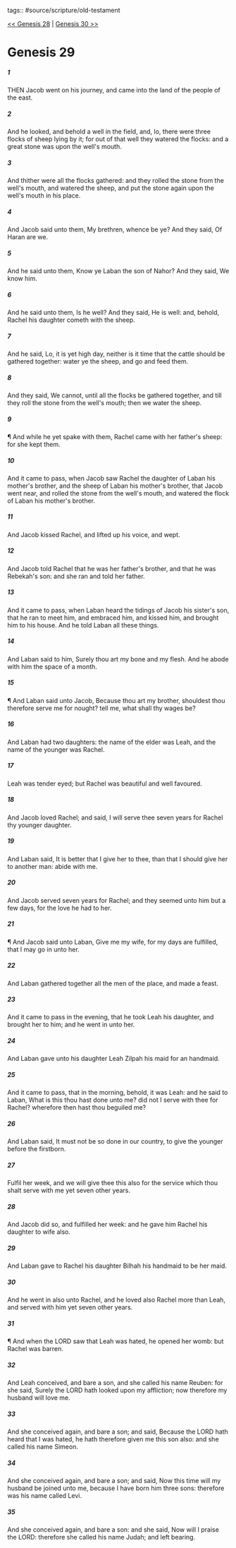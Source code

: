 tags:: #source/scripture/old-testament

[<< Genesis 28](old-testament/01_Genesis/Genesis_28.md) | [Genesis 30 >>](old-testament/01_Genesis/Genesis_30.md)

# Genesis 29

##### 1

THEN Jacob went on his journey, and came into the land of the people of the east.

##### 2

And he looked, and behold a well in the field, and, lo, there were three flocks of sheep lying by it; for out of that well they watered the flocks: and a great stone was upon the well's mouth.

##### 3

And thither were all the flocks gathered: and they rolled the stone from the well's mouth, and watered the sheep, and put the stone again upon the well's mouth in his place.

##### 4

And Jacob said unto them, My brethren, whence be ye? And they said, Of Haran are we.

##### 5

And he said unto them, Know ye Laban the son of Nahor? And they said, We know him.

##### 6

And he said unto them, Is he well? And they said, He is well: and, behold, Rachel his daughter cometh with the sheep.

##### 7

And he said, Lo, it is yet high day, neither is it time that the cattle should be gathered together: water ye the sheep, and go and feed them.

##### 8

And they said, We cannot, until all the flocks be gathered together, and till they roll the stone from the well's mouth; then we water the sheep.

##### 9

¶ And while he yet spake with them, Rachel came with her father's sheep: for she kept them.

##### 10

And it came to pass, when Jacob saw Rachel the daughter of Laban his mother's brother, and the sheep of Laban his mother's brother, that Jacob went near, and rolled the stone from the well's mouth, and watered the flock of Laban his mother's brother.

##### 11

And Jacob kissed Rachel, and lifted up his voice, and wept.

##### 12

And Jacob told Rachel that he was her father's brother, and that he was Rebekah's son: and she ran and told her father.

##### 13

And it came to pass, when Laban heard the tidings of Jacob his sister's son, that he ran to meet him, and embraced him, and kissed him, and brought him to his house. And he told Laban all these things.

##### 14

And Laban said to him, Surely thou art my bone and my flesh. And he abode with him the space of a month.

##### 15

¶ And Laban said unto Jacob, Because thou art my brother, shouldest thou therefore serve me for nought? tell me, what shall thy wages be?

##### 16

And Laban had two daughters: the name of the elder was Leah, and the name of the younger was Rachel.

##### 17

Leah was tender eyed; but Rachel was beautiful and well favoured.

##### 18

And Jacob loved Rachel; and said, I will serve thee seven years for Rachel thy younger daughter.

##### 19

And Laban said, It is better that I give her to thee, than that I should give her to another man: abide with me.

##### 20

And Jacob served seven years for Rachel; and they seemed unto him but a few days, for the love he had to her.

##### 21

¶ And Jacob said unto Laban, Give me my wife, for my days are fulfilled, that I may go in unto her.

##### 22

And Laban gathered together all the men of the place, and made a feast.

##### 23

And it came to pass in the evening, that he took Leah his daughter, and brought her to him; and he went in unto her.

##### 24

And Laban gave unto his daughter Leah Zilpah his maid for an handmaid.

##### 25

And it came to pass, that in the morning, behold, it was Leah: and he said to Laban, What is this thou hast done unto me? did not I serve with thee for Rachel? wherefore then hast thou beguiled me?

##### 26

And Laban said, It must not be so done in our country, to give the younger before the firstborn.

##### 27

Fulfil her week, and we will give thee this also for the service which thou shalt serve with me yet seven other years.

##### 28

And Jacob did so, and fulfilled her week: and he gave him Rachel his daughter to wife also.

##### 29

And Laban gave to Rachel his daughter Bilhah his handmaid to be her maid.

##### 30

And he went in also unto Rachel, and he loved also Rachel more than Leah, and served with him yet seven other years.

##### 31

¶ And when the LORD saw that Leah was hated, he opened her womb: but Rachel was barren.

##### 32

And Leah conceived, and bare a son, and she called his name Reuben: for she said, Surely the LORD hath looked upon my affliction; now therefore my husband will love me.

##### 33

And she conceived again, and bare a son; and said, Because the LORD hath heard that I was hated, he hath therefore given me this son also: and she called his name Simeon.

##### 34

And she conceived again, and bare a son; and said, Now this time will my husband be joined unto me, because I have born him three sons: therefore was his name called Levi.

##### 35

And she conceived again, and bare a son: and she said, Now will I praise the LORD: therefore she called his name Judah; and left bearing.
